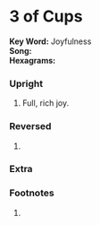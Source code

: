 # 3 of Cups

**Key Word:** Joyfulness  
**Song:**   
**Hexagrams:** 



### Upright

1) Full, rich joy.



### Reversed

1) 



### Extra





### Footnotes

1. 


